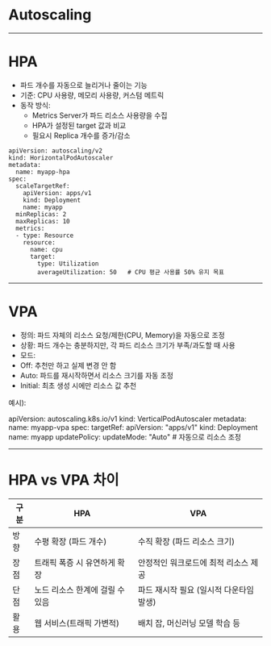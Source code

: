 # Autoscaling 
---

# HPA

- 파드 개수를 자동으로 늘리거나 줄이는 기능
- 기준: CPU 사용량, 메모리 사용량, 커스텀 메트릭
- 동작 방식: 
  - Metrics Server가 파드 리소스 사용량을 수집
  - HPA가 설정된 target 값과 비교
  - 필요시 Replica 개수를 증가/감소

``` 
apiVersion: autoscaling/v2
kind: HorizontalPodAutoscaler
metadata:
  name: myapp-hpa
spec:
  scaleTargetRef:
    apiVersion: apps/v1
    kind: Deployment
    name: myapp
  minReplicas: 2
  maxReplicas: 10
  metrics:
  - type: Resource
    resource:
      name: cpu
      target:
        type: Utilization
        averageUtilization: 50   # CPU 평균 사용률 50% 유지 목표
```
---

# VPA 

- 정의: 파드 자체의 리소스 요청/제한(CPU, Memory)을 자동으로 조정
- 상황: 파드 개수는 충분하지만, 각 파드 리소스 크기가 부족/과도할 때 사용
- 모드:
 - Off: 추천만 하고 실제 변경 안 함
 - Auto: 파드를 재시작하면서 리소스 크기를 자동 조정
 - Initial: 최초 생성 시에만 리소스 값 추천

예시):  

apiVersion: autoscaling.k8s.io/v1
kind: VerticalPodAutoscaler
metadata:
  name: myapp-vpa
spec:
  targetRef:
    apiVersion: "apps/v1"
    kind: Deployment
    name: myapp
  updatePolicy:
    updateMode: "Auto"   # 자동으로 리소스 조정

---
# HPA vs VPA 차이

| 구분 | HPA                           | VPA                                   
| -- | --------------------------------|-------------------------------------|
| 방향 | 수평 확장 (파드 개수)           |      수직 확장 (파드 리소스 크기)     |
| 장점 | 트래픽 폭증 시 유연하게 확장    | 안정적인 워크로드에 최적 리소스 제공    |
| 단점 | 노드 리소스 한계에 걸릴 수 있음 | 파드 재시작 필요 (일시적 다운타임 발생) |
| 활용 | 웹 서비스(트래픽 가변적)        | 배치 잡, 머신러닝 모델 학습 등         |  

